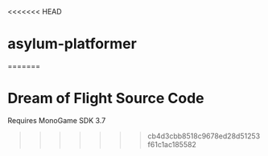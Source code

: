 <<<<<<< HEAD
# asylum-platformer
=======
# Dream of Flight Source Code

Requires MonoGame SDK 3.7
>>>>>>> cb4d3cbb8518c9678ed28d51253f61c1ac185582
